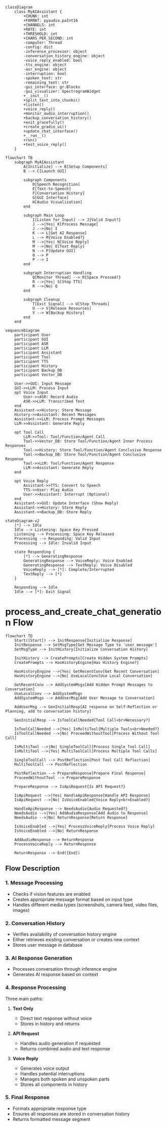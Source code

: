 ```mermaid
classDiagram
    class MyAIAssistant {
        +CHUNK: int
        +FORMAT: pyaudio.paInt16
        +CHANNELS: int
        +RATE: int
        +THRESHOLD: int
        +CHARS_PER_SECOND: int
        -computer: Thread
        -config: dict
        -inference_processor: object
        -conversation_history_engine: object
        -voice_reply_enabled: bool
        -tts_engine: object
        -asr_engine: object
        -interruption: bool
        -spoken_text: str
        -remaining_text: str
        -gui_interface: gr.Blocks
        -gui_visualizer: SpectrogramWidget
        +__init__()
        +split_text_into_chunks()
        +listen()
        +voice_reply()
        +monitor_audio_interruption()
        +backup_conversation_history()
        +exit_gracefully()
        +create_gradio_ui()
        +update_chat_interface()
        +__run__()
        +run()
        +test_voice_reply()
    }

```


```mermaid
flowchart TB
    subgraph MyAIAssistant
        A[Initialize] --> B[Setup Components]
        B --> C[Launch GUI]
        
        subgraph Components
            D[Speech Recognition]
            E[Text-to-Speech]
            F[Conversation History]
            G[GUI Interface]
            H[Audio Visualization]
        end
        
        subgraph Main Loop
            I[Listen for Input] --> J{Valid Input?}
            J -->|Yes| K[Process Message]
            J -->|No| I
            K --> L[Get AI Response]
            L --> M{Voice Enabled?}
            M -->|Yes| N[Voice Reply]
            M -->|No| O[Text Reply]
            N --> P[Update GUI]
            O --> P
            P --> I
        end
        
        subgraph Interruption Handling
            Q[Monitor Thread] --> R{Space Pressed?}
            R -->|Yes| S[Stop TTS]
            R -->|No| Q
        end
        
        subgraph Cleanup
            T[Exit Signal] --> U[Stop Threads]
            U --> V[Release Resources]
            V --> W[Backup History]
        end
    end
```

```mermaid
sequenceDiagram
    participant User
    participant GUI
    participant ASR
    participant LLM
    participant Assistant
    participant Tool
    participant TTS
    participant History
    participant Backup_DB
    participant Vector_DB

    User->>GUI: Input Message
    GUI->>LLM: Process Input
    opt Voice Input
        User->>ASR: Record Audio
        ASR->>LLM: Transcribed Text
    end
    Assistant->>History: Store Message
    History->>Assistant: Recent Messages
    Assistant->>LLM: Process Prompt Messages
    LLM->>Assistant: Generate Reply

    opt Tool Call
        LLM->>Tool: Tool/Function/Agent Call
        Tool->>Vector_DB: Store Tool/Function/Agent Inner Process Responses
        Tool->>History: Store Tool/Function/Agent Conclusive Response
        Tool->>Backup_DB: Store Tool/Function/Agent Conclusive Response
        Tool->>LLM: Tool/Function/Agent Response
        LLM->>Assistant: Generate Reply
    end
    
    opt Voice Reply
        Assistant->>TTS: Convert to Speech
        TTS->>User: Play Audio
        User->>Assistant: Interrupt (Optional)
    end
    Assistant->>GUI: Update Interface (Show Reply)
    Assistant->>History: Store Reply
    Assistant->>Backup_DB: Store Reply
```

```mermaid
stateDiagram-v2
    [*] --> Idle
    Idle --> Listening: Space Key Pressed
    Listening --> Processing: Space Key Released
    Processing --> Responding: Valid Input
    Processing --> Idle: Invalid Input
    
    state Responding {
        [*] --> GeneratingResponse
        GeneratingResponse --> VoiceReply: Voice Enabled
        GeneratingResponse --> TextReply: Voice Disabled
        VoiceReply --> [*]: Complete/Interrupted
        TextReply --> [*]
    }
    
    Responding --> Idle
    Idle --> [*]: Exit Signal
```



# process_and_create_chat_generation Flow

```mermaid
flowchart TD
    Start([Start]) --> InitResponse[Initialize Response]
    InitResponse --> SetMsgType[Set Message Type to 'user_message']
    SetMsgType --> InitHistory[Initialize Conversation History]
    
    InitHistory --> CreatePrompts[Create Hidden System Prompts]
    CreatePrompts --> HasHistoryEngine{Has History Engine?}
    
    HasHistoryEngine -->|Yes| GetRecentConv[Get Recent Conversation]
    HasHistoryEngine -->|No| UseLocalConv[Use Local Conversation]
    
    GetRecentConv --> AddSystemMsgs[Add Hidden Prompt Messages to Conversation]
    UseLocalConv --> AddSystemMsgs
    AddSystemMsgs --> AddUserMsg[Add User Message to Conversation]
    
    AddUserMsg --> GenInitialResp[AI response on Self-Reflection or Planning, add to conversation history]
    
    GenInitialResp --> IsToolCallNeeded{Tool Call<br>Necessary?}
    
    IsToolCallNeeded -->|Yes| IsMultiTool{Multiple Tools<br>Needed?}
    IsToolCallNeeded -->|No| ProceedWithoutTool[Process Without Tool Call]
    
    IsMultiTool -->|No| SingleToolCall[Process Single Tool Call]
    IsMultiTool -->|Yes| MultiToolCall[Process Multiple Tool Calls]
    
    SingleToolCall --> PostReflection[Post Tool Call Reflection]
    MultiToolCall --> PostReflection
    
    PostReflection --> PrepareResponse[Prepare Final Response]
    ProceedWithoutTool --> PrepareResponse
    
    PrepareResponse --> IsApiRequest{Is API Request?}
    
    IsApiRequest -->|Yes| HandleApiResponse[Handle API Response]
    IsApiRequest -->|No| IsVoiceEnabled{Voice Reply<br>Enabled?}
    
    HandleApiResponse --> NeedsAudio{Audio Requested?}
    NeedsAudio -->|Yes| AddAudioResponse[Add Audio to Response]
    NeedsAudio -->|No| ReturnResponse[Return Response]
    
    IsVoiceEnabled -->|Yes| ProcessVoiceReply[Process Voice Reply]
    IsVoiceEnabled -->|No| ReturnResponse
    
    AddAudioResponse --> ReturnResponse
    ProcessVoiceReply --> ReturnResponse
    
    ReturnResponse --> End([End])
```

## Flow Description

### 1. Message Processing
- Checks if vision features are enabled
- Creates appropriate message format based on input type
- Handles different media types (screenshots, camera feed, video files, images)

### 2. Conversation History
- Verifies availability of conversation history engine
- Either retrieves existing conversation or creates new context
- Stores user message in database

### 3. AI Response Generation
- Processes conversation through inference engine
- Generates AI response based on context

### 4. Response Processing
Three main paths:
1. **Text Only**
   - Direct text response without voice
   - Stores in history and returns

2. **API Request**
   - Handles audio generation if requested
   - Returns combined audio and text response

3. **Voice Reply**
   - Generates voice output
   - Handles potential interruptions
   - Manages both spoken and unspoken parts
   - Stores all components in history

### 5. Final Response
- Formats appropriate response type
- Ensures all responses are stored in conversation history
- Returns formatted message segment